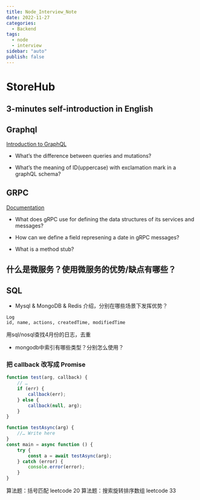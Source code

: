 ```yaml
---
title: Node_Interview_Note
date: 2022-11-27
categories:
  - Backend
tags:
  - node
  - interview
sidebar: "auto"
publish: false
---
```


# StoreHub

## 3-minutes self-introduction in English

## Graphql

[Introduction to GraphQL](https://graphql.org/learn)

- What’s the difference between queries and mutations? 

- What’s the meaning of ID(uppercase) with exclamation mark in a graphQL schema?

## GRPC

[Documentation](https://grpc.io/docs/)

- What does gRPC use for defining the data structures of its services and messages?    

- How can we define a field represening a date in gRPC messages?                                   

- What is a method stub?

## 什么是微服务？使用微服务的优势/缺点有哪些？

## SQL

- Mysql & MongoDB & Redis 介绍，分别在哪些场景下发挥优势？

``` 
Log
id, name, actions, createdTime, modifiedTime
```
用sql/nosql查找4月份的日志，去重

- mongodb中索引有哪些类型？分别怎么使用？

### 把 callback 改写成 Promise 

```js
function test(arg, callback) {
    // … 
    if (err) {
        callback(err);
    } else {
        callback(null, arg);
    }
}

function testAsync(arg) {
    //… Write here
}
const main = async function () {
    try {
        const a = await testAsync(arg);
    } catch (error) {
        console.error(error);
    }
}
```

算法题：括号匹配 leetcode 20 
算法题：搜索旋转排序数组 leetcode 33


